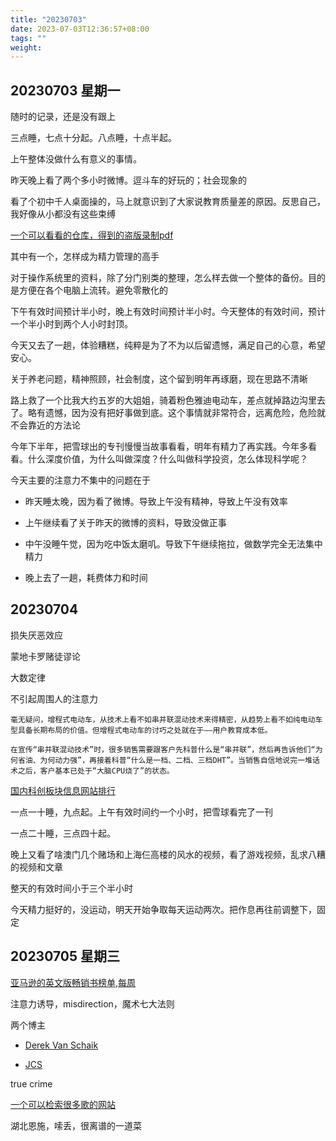 ```yaml
---
title: "20230703"
date: 2023-07-03T12:36:57+08:00
tags: ""
weight: 
---
```


## 20230703 星期一

随时的记录，还是没有跟上

三点睡，七点十分起。八点睡，十点半起。

上午整体没做什么有意义的事情。

昨天晚上看了两个多小时微博。逗斗车的好玩的；社会现象的

看了个初中千人桌面操的，马上就意识到了大家说教育质量差的原因。反思自己，我好像从小都没有这些束缚

[一个可以看看的仓库，得到的盗版录制pdf](https://github.com/sourcekaka/dedao)

其中有一个，怎样成为精力管理的高手

对于操作系统里的资料，除了分门别类的整理，怎么样去做一个整体的备份。目的是方便在各个电脑上流转。避免零散化的

下午有效时间预计半小时，晚上有效时间预计半小时。今天整体的有效时间，预计一个半小时到两个人小时封顶。

今天又去了一趟，体验糟糕，纯粹是为了不为以后留遗憾，满足自己的心意，希望安心。

关于养老问题，精神照顾，社会制度，这个留到明年再琢磨，现在思路不清晰

路上救了一个比我大约五岁的大姐姐，骑着粉色雅迪电动车，差点就掉路边沟里去了。略有遗憾，因为没有把好事做到底。这个事情就非常符合，远离危险，危险就不会靠近的方法论

今年下半年，把雪球出的专刊慢慢当故事看看，明年有精力了再实践。今年多看看。什么深度价值，为什么叫做深度？什么叫做科学投资，怎么体现科学呢？

今天主要的注意力不集中的问题在于

+ 昨天睡太晚，因为看了微博。导致上午没有精神，导致上午没有效率

+ 上午继续看了关于昨天的微博的资料，导致没做正事

+ 中午没睡午觉，因为吃中饭太磨叽。导致下午继续拖拉，做数学完全无法集中精力

+ 晚上去了一趟，耗费体力和时间

## 20230704

损失厌恶效应

蒙地卡罗赌徒谬论

大数定律

不引起周围人的注意力

```
毫无疑问，增程式电动车，从技术上看不如串并联混动技术来得精密，从趋势上看不如纯电动车型具备长期布局的价值。但增程式电动车的讨巧之处就在于——用户教育成本低。

在宣传“串并联混动技术”时，很多销售需要跟客户先科普什么是“串并联”，然后再告诉他们“为何省油、为何动力强”，再接着科普“什么是一档、二档、三档DHT”。当销售自信地说完一堆话术之后，客户基本已处于“大脑CPU烧了”的状态。
```

[国内科创板块信息网站排行](http://www.kejilie.com/paihang/web.html)

一点一十睡，九点起。上午有效时间约一个小时，把雪球看完了一刊

一点二十睡，三点四十起。

晚上又看了啥澳门几个赌场和上海仨高楼的风水的视频，看了游戏视频，乱求八糟的视频和文章

整天的有效时间小于三个半小时

今天精力挺好的，没运动，明天开始争取每天运动两次。把作息再往前调整下，固定

## 20230705 星期三

[亚马逊的英文版畅销书榜单,每周](https://www.amazon.com/charts/)

注意力诱导，misdirection，魔术七大法则

两个博主

+ [Derek Van Schaik](https://www.youtube.com/@DerekVanSchaik/videos)

+ [JCS](https://www.youtube.com/@JCS/videos)

true crime

[一个可以检索很多歌的网站](https://sonichits.com/)

湖北恩施，嗦丢，很离谱的一道菜
